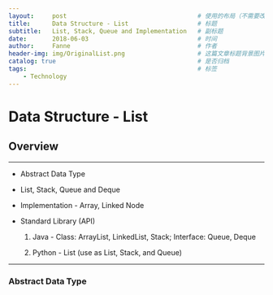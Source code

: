 ```yaml
---
layout:     post   				                    # 使用的布局（不需要改）
title:      Data Structure - List 				    # 标题 
subtitle:   List, Stack, Queue and Implementation   # 副标题
date:       2018-06-03			                    # 时间
author:     Fanne 						            # 作者
header-img: img/OriginalList.png                    # 这篇文章标题背景图片
catalog: true 						                # 是否归档
tags:								                # 标签
    - Technology
---
```


# Data Structure - List 

## Overview 

***

* Abstract Data Type

* List, Stack, Queue and Deque

* Implementation - Array, Linked Node

* Standard Library (API)

    1. Java - Class: ArrayList, LinkedList, Stack; Interface: Queue, Deque
    
    2. Python - List (use as List, Stack, and Queue)

***

### Abstract Data Type
